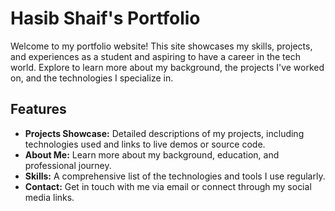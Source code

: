 # Hasib Shaif's Portfolio

Welcome to my portfolio website! This site showcases my skills, projects, and experiences as a student and aspiring to have a career in the tech world. Explore to learn more about my background, the projects I've worked on, and the technologies I specialize in.

## Features

- **Projects Showcase:** Detailed descriptions of my projects, including technologies used and links to live demos or source code.
- **About Me:** Learn more about my background, education, and professional journey.
- **Skills:** A comprehensive list of the technologies and tools I use regularly.
- **Contact:** Get in touch with me via email or connect through my social media links.
  
